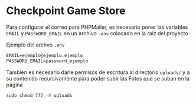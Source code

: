 # Checkpoint Game Store

Para configurar el correo para PHPMailer, es necesario poner las variables `EMAIL` y `PASSWORD_EMAIL` en un archivo `.env` colocado en la raíz del proyecto

Ejemplo del archvo `.env`

```txt
EMAIL=ejemplo@ejemplo.ejemplo
PASSWORD_EMAIL=password_ejemplo
```

También es necesario darle permisos de escritura al directorio `uploads/` y a su contenido recursivamente para poder subir las Fotos que se suban en la página

```bash
sudo chmod 777 -R uploads
```
